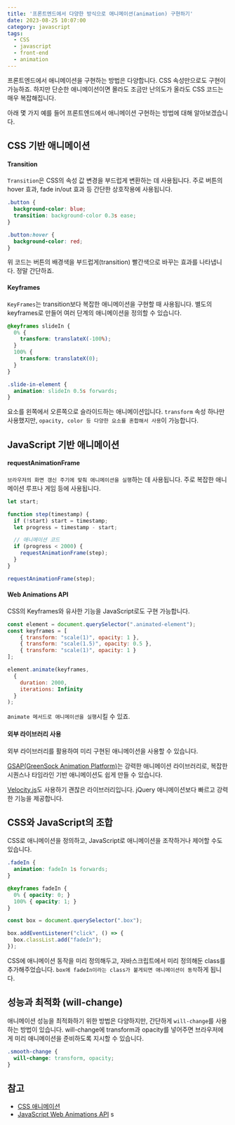 ```yaml
---
title: '프론트엔드에서 다양한 방식으로 애니메이션(animation) 구현하기'
date: 2023-08-25 10:07:00
category: javascript
tags: 
  - CSS
  - javascript
  - front-end
  - animation
---
```


프론트엔드에서 애니메이션을 구현하는 방법은 다양합니다. CSS 속성만으로도 구현이 가능하죠. 하지만 단순한 애니메이션이면 몰라도 조금만 난의도가 올라도 CSS 코드는 매우 복잡해집니다. 

아래 몇 가지 예를 들어 프론트엔드에서 애니메이션 구현하는 방법에 대해 알아보겠습니다.


## CSS 기반 애니메이션

#### Transition

`Transition`은 CSS의 속성 값 변경을 부드럽게 변환하는 데 사용됩니다. 주로 버튼의 hover 효과, fade in/out 효과 등 간단한 상호작용에 사용됩니다.

```css
.button {
  background-color: blue;
  transition: background-color 0.3s ease;
}

.button:hover {
  background-color: red;
}
```

위 코드는 버튼의 배경색을 부드럽게(transition) 빨간색으로 바꾸는 효과를 나타냅니다. 정말 간단하죠.

#### Keyframes

`KeyFrames`는 transition보다 복잡한 애니메이션을 구현할 때 사용됩니다. 별도의 keyframes로 만들어 여러 단계의 애니메이션을 정의할 수 있습니다.

```css
@keyframes slideIn {
  0% {
    transform: translateX(-100%);
  }
  100% {
    transform: translateX(0);
  }
}

.slide-in-element {
  animation: slideIn 0.5s forwards;
}
```

요소를 왼쪽에서 오른쪽으로 슬라이드하는 애니메이션입니다. `transform` 속성 하나만 사용했지만, `opacity, color 등 다양한 요소를 혼합해서 사용`이 가능합니다. 

## JavaScript 기반 애니메이션

#### requestAnimationFrame

`브라우저의 화면 갱신 주기에 맞춰 애니메이션을 실행`하는 데 사용됩니다. 주로 복잡한 애니메이션 루프나 게임 등에 사용됩니다.

```js
let start;

function step(timestamp) {
  if (!start) start = timestamp;
  let progress = timestamp - start;

  // 애니메이션 코드
  if (progress < 2000) {
    requestAnimationFrame(step);
  }
}

requestAnimationFrame(step);
```

#### Web Animations API

CSS의 Keyframes와 유사한 기능을 JavaScript로도 구현 가능합니다.

```js
const element = document.querySelector(".animated-element");
const keyframes = [
    { transform: "scale(1)", opacity: 1 },
    { transform: "scale(1.5)", opacity: 0.5 },
    { transform: "scale(1)", opacity: 1 }
];

element.animate(keyframes,
  {
    duration: 2000,
    iterations: Infinity
  }
);
```

a`nimate 메서드로 애니메이션을 실행`시킬 수 있죠.

#### 외부 라이브러리 사용

외부 라이브러리를 활용하여 미리 구현된 애니메이션을 사용할 수 있습니다.

[GSAP(GreenSock Animation Platform)](https://greensock.com/)는 강력한 애니메이션 라이브러리로, 복잡한 시퀀스나 타임라인 기반 애니메이션도 쉽게 만들 수 있습니다.

[Velocity.js](http://velocityjs.org/)도 사용하기 괜찮은 라이브러리입니다. jQuery 애니메이션보다 빠르고 강력한 기능을 제공합니다.


## CSS와 JavaScript의 조합

CSS로 애니메이션을 정의하고, JavaScript로 애니메이션을 조작하거나 제어할 수도 있습니다.

```css
.fadeIn {
  animation: fadeIn 1s forwards;
}

@keyframes fadeIn {
  0% { opacity: 0; }
  100% { opacity: 1; }
}
```

```js
const box = document.querySelector(".box");

box.addEventListener("click", () => {
  box.classList.add("fadeIn");
});
```

CSS에 애니메이션 동작을 미리 정의해두고, 자바스크립트에서 미리 정의해둔 class를 추가해주었습니다. `box에 fadeIn이라는 class가 붙게되면 애니메이션이 동작`하게 됩니다.


## 성능과 최적화 (will-change)

애니메이션 성능을 최적화하기 위한 방법은 다양하지만, 간단하게 `will-change`를 사용하는 방법이 있습니다. will-change에 transform과 opacity를 넣어주면 브라우저에게 미리 애니메이션을 준비하도록 지시할 수 있습니다.

```css
.smooth-change {
  will-change: transform, opacity;
}
```

## 참고

- [CSS 애니메이션](https://developer.mozilla.org/ko/docs/Web/CSS/CSS_Animations/Using_CSS_animations)
- [JavaScript Web Animations API](https://developer.mozilla.org/en-US/docs/Web/API/Web_Animations_API)
s